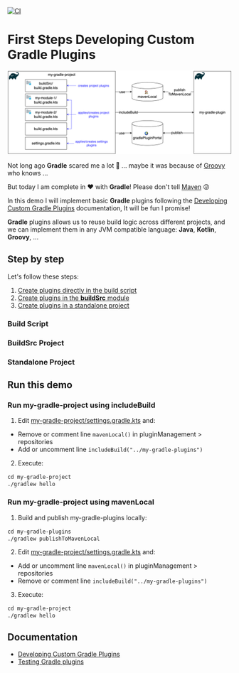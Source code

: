 [![CI](https://github.com/rogervinas/gradle-plugins-first-steps/actions/workflows/gradle.yml/badge.svg?branch=main)](https://github.com/rogervinas/gradle-plugins-first-steps/actions/workflows/gradle.yml)

# First Steps Developing Custom Gradle Plugins

![gradle-plugins-first-steps](doc/gradle-plugins-first-steps.png)

Not long ago **Gradle** scared me a lot 👻 ... maybe it was because of [Groovy](https://groovy-lang.org/) who knows ...

But today I am complete in ❤️ with **Gradle**! Please don't tell [Maven](https://maven.apache.org/) 😜

In this demo I will implement basic **Gradle** plugins following the [Developing Custom Gradle Plugins](https://docs.gradle.org/current/userguide/custom_plugins.html) documentation, It will be fun I promise!

**Gradle** plugins allows us to reuse build logic across different projects, and we can implement them in any JVM compatible language: **Java**, **Kotlin**, **Groovy**, ...

## Step by step

Let's follow these steps:

1. [Create plugins directly in the build script](#build-script)
2. [Create plugins in the **buildSrc** module](#buildsrc-project)
3. [Create plugins in a standalone project](#standalone-project)

### Build Script

### BuildSrc Project

### Standalone Project

## Run this demo

### Run my-gradle-project using includeBuild

1. Edit [my-gradle-project/settings.gradle.kts](my-gradle-project/settings.gradle.kts) and:
* Remove or comment line `mavenLocal()` in pluginManagement > repositories
* Add or uncomment line `includeBuild("../my-gradle-plugins")`

2. Execute:
```shell
cd my-gradle-project
./gradlew hello
```

### Run my-gradle-project using mavenLocal

1. Build and publish my-gradle-plugins locally:

```shell
cd my-gradle-plugins
./gradlew publishToMavenLocal
```

2. Edit [my-gradle-project/settings.gradle.kts](my-gradle-project/settings.gradle.kts) and:
* Add or uncomment line `mavenLocal()` in pluginManagement > repositories
* Remove or comment line `includeBuild("../my-gradle-plugins")`

3. Execute:
```shell
cd my-gradle-project
./gradlew hello
```

## Documentation

* [Developing Custom Gradle Plugins](https://docs.gradle.org/current/userguide/custom_plugins.html)
* [Testing Gradle plugins](https://docs.gradle.org/current/userguide/testing_gradle_plugins.html)
